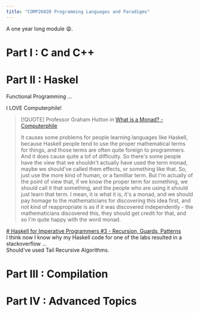 ```yaml
---
title: "COMP26020 Programming Languages and Paradigms"
---
```

A one year long module :weary:.  

# Part I : C and C++

# Part II : Haskel

Functional Programming ...
  
I LOVE Computerphile!  

> [!QUOTE] Professor Graham Hutton in [What is a Monad? - Computerphile](https://www.youtube.com/watch?v=t1e8gqXLbsU)
> 
> It causes some problems for people learning languages like Haskell, because Haskell people tend to use the proper mathematical terms for things, and those terms are often quite foreign to programmers. And it does cause quite a lof of difficulty. So there's some people have the view that we shouldn't actually have used the term monad, maybe we should've called them effects, or something like that. So, just use the more kind of human, or a familliar term. But I'm actually of the point of view that, if we know the proper term for something, we should call it that something, and the people who are using it should just learn that term. I mean, it is what it is, it's a monad, and we should pay homage to the mathematicians for discovering this idea first, and not kind of reappropriate is as if it was discovered independently - the mathematicians discovered this, they should get credit for that, and so I'm quite happy with the word monad.

[# Haskell for Imperative Programmers #3 - Recursion, Guards, Patterns](https://www.youtube.com/watch?v=y6xiaSkVlvs&list=PLe7Ei6viL6jGp1Rfu0dil1JH1SHk9bgDV&index=3)  
I think now I know why my Haskell code for one of the labs resulted in a stackoverflow ...  
Should've used Tail Recursive Algorithms.  


# Part III : Compilation

# Part IV : Advanced Topics